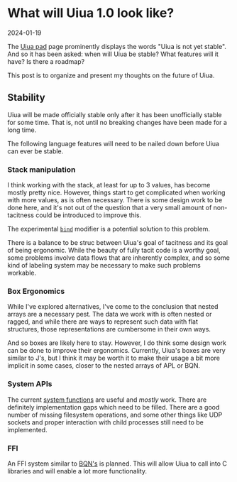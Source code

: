 # What will Uiua 1.0 look like?

2024-01-19

The [Uiua pad](https://uiua.org/pad) page prominently displays the words "Uiua is not yet stable". And so it has been asked: when will Uiua be stable? What features will it have? Is there a roadmap?

This post is to organize and present my thoughts on the future of Uiua.

## Stability

Uiua will be made officially stable only after it has been unofficially stable for some time. That is, not until no breaking changes have been made for a long time.

The following language features will need to be nailed down before Uiua can ever be stable.

### Stack manipulation

I think working with the stack, at least for up to 3 values, has become mostly pretty nice. However, things start to get complicated when working with more values, as is often necessary. There is some design work to be done here, and it's not out of the question that a very small amount of non-tacitness could be introduced to improve this.

The experimental [`bind`](https://uiua.org/docs/bind) modifier is a potential solution to this problem.

There is a balance to be struc between Uiua's goal of tacitness and its goal of being ergonomic. While the beauty of fully tacit code is a worthy goal, some problems involve data flows that are inherently complex, and so some kind of labeling system may be necessary to make such problems workable.

### Box Ergonomics

While I've explored alternatives, I've come to the conclusion that nested arrays are a necessary pest. The data we work with is often nested or ragged, and while there are ways to represent such data with flat structures, those representations are cumbersome in their own ways.

And so boxes are likely here to stay. However, I do think some design work can be done to improve their ergonomics. Currently, Uiua's boxes are very similar to J's, but I think it may be worth it to make their usage a bit more implicit in some cases, closer to the nested arrays of APL or BQN.

### System APIs

The current [system functions](https://uiua.org/docs/system) are useful and *mostly* work. There are definitely implementation gaps which need to be filled. There are a good number of missing filesystem operations, and some other things like UDP sockets and proper interaction with child processes still need to be implemented.

### FFI

An FFI system similar to [BQN's](https://mlochbaum.github.io/BQN/spec/system.html#foreign-function-interface) is planned. This will allow Uiua to call into C libraries and will enable a lot more functionality.